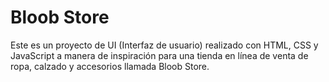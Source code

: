 # Bloob Store
Este es un proyecto de UI (Interfaz de usuario) realizado con HTML, CSS y JavaScript a manera de inspiración para una tienda en línea de venta de ropa, calzado y accesorios llamada Bloob Store. 

